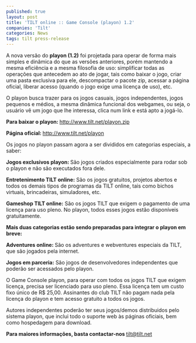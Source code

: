 ```yaml
---
published: true
layout: post
title: 'TILT online :: Game Console (playon) 1.2'
companies: 'Tilt'
categories: News
tags: tilt press-release
---
```



A nova versão do <span style="font-weight: bold;">playon (1.2)</span> foi projetada para operar de forma mais simples e dinâmica do que as versões anteriores, porém mantendo a mesma eficiência e a mesma filosofia de uso: simplificar todas as operações que antecedem ao ato de jogar, tais como baixar o jogo, criar uma pasta exclusiva para ele, descompactar o pacote zip, acessar a página oficial, liberar acesso (quando o jogo exige uma licença de uso), etc.

O playon busca trazer para os jogos casuais, jogos independentes, jogos pequenos e médios, a mesma dinâmica funcional dos webgames, ou seja, o usuário vê um jogo que lhe interessa, clica num link e está apto a jogá-lo.

<span style="font-weight: bold;">Para baixar o playon: </span><a style="font-weight: bold;" href="http://www.tilt.net/playon.zip">http://www.tilt.net/playon.zip</a>


<span style="font-weight: bold;">Página oficial: </span><a style="font-weight: bold;" href="http://www.tilt.net/playon">http://www.tilt.net/playon</a>


Os jogos no playon passam agora a ser divididos em categorias especiais, a saber:

<span style="font-weight: bold;">Jogos exclusivos playon: </span>
São jogos criados especialmente para rodar sob o playon e não são executados fora dele.

<span style="font-weight: bold;">Entretenimento TILT online:</span>
São os jogos gratuitos, projetos abertos e todos os demais tipos de programas da TILT online, tais como bichos virtuais, brincadeiras, simuladores, etc.

<span style="font-weight: bold;">Gameshop TILT online:</span>
São os jogos TILT que exigem o pagamento de uma licença para uso pleno. No playon, todos esses jogos estão disponíveis gratuitamente.

<span style="font-weight: bold;">Mais duas categorias estão sendo preparadas para integrar o playon em breve:</span>

<span style="font-weight: bold;">Adventures online: </span>
São os adventures e webventures especiais da TILT, que são jogados pela internet.

<span style="font-weight: bold;">Jogos em parceria:</span>
São jogos de desenvolvedores independentes que poderão ser acessados pelo playon.

O Game Console playon, para operar com todos os jogos TILT que exigem licença, precisa ser licenciado para uso pleno.
Essa licença tem um custo fixo único de R$ 25,00. Assinantes do club TILT não pagam nada pela licença do playon e tem acesso gratuito a todos os jogos.

Autores independentes poderão ter seus jogos/demos distribuidos pelo sistema playon, que inclui todo o suporte web às páginas oficiais, bem como hospedagem para download.

<span style="font-weight: bold;">Para maiores informações, basta contactar-nos </span><a style="font-weight: bold;" href="mailto:tilt@tilt.net">tilt@tilt.net</a>



